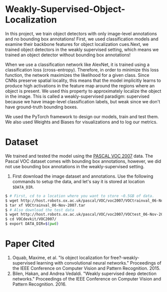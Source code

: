 # Weakly-Supervised-Object-Localization
In this project, we train object detectors with only image-level annotations and no bounding box annotations! First, we used classification models and examine their backbone features for object localization cues.Next, we trained object detectors in the weakly supervised setting, which means we trained an object detector without bounding box annotations!

When we use a classification network like AlexNet, it is trained using a classification loss (cross-entropy). Therefore, in order to minimize this loss function, the network maximizes the likelihood for a given class. Since CNNs preserve spatial locality, this means that the model implicitly learns to produce high activations in the feature map around the regions where an object is present. We used this property to approximately localize the object in the image. This is called a weakly-supervised paradigm: supervised because we have image-level classification labels, but weak since we don't have ground-truth bounding boxes.

We used the PyTorch framework to design our models, train and test them. We also used Weights and Biases for visualizations and to log our metrics.

# Dataset
We trained and tested the model using the [PASCAL VOC 2007](http://host.robots.ox.ac.uk/pascal/VOC/voc2007/index.html) data. The Pascal VOC dataset comes with bounding box annotations, however, we did not use bounding box annotations in the weakly-supervised setting.

1. First download the image dataset and annotations. Use the following commands to setup the data, and let's say it is stored at location `$DATA_DIR`.
```bash
$ # First, cd to a location where you want to store ~0.5GB of data.
$ wget http://host.robots.ox.ac.uk/pascal/VOC/voc2007/VOCtrainval_06-Nov-2007.tar
$ tar xf VOCtrainval_06-Nov-2007.tar
$ # Also download the test data
$ wget http://host.robots.ox.ac.uk/pascal/VOC/voc2007/VOCtest_06-Nov-2007.tar && tar xf VOCtest_06-Nov-2007.tar
$ cd VOCdevkit/VOC2007/
$ export DATA_DIR=$(pwd)
```

# Paper Cited
1. Oquab, Maxime, et al. "Is object localization for free?-weakly-supervised learning with convolutional neural networks." Proceedings of the IEEE Conference on Computer Vision and Pattern Recognition. 2015.
2. Bilen, Hakan, and Andrea Vedaldi. "Weakly supervised deep detection networks." Proceedings of the IEEE Conference on Computer Vision and Pattern Recognition. 2016. 
